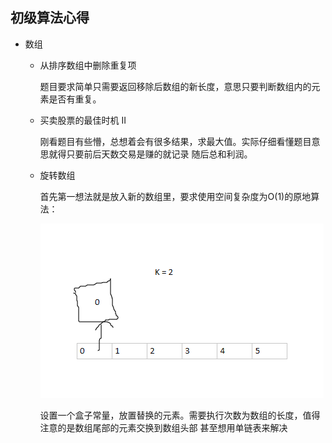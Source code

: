 ## 初级算法心得

+ 数组

  + 从排序数组中删除重复项

    题目要求简单只需要返回移除后数组的新长度，意思只要判断数组内的元素是否有重复。

  + 买卖股票的最佳时机 II

    刚看题目有些懵，总想着会有很多结果，求最大值。实际仔细看懂题目意思就得只要前后天数交易是赚的就记录 随后总和利润。

  + 旋转数组

    首先第一想法就是放入新的数组里，要求使用空间复杂度为O(1)的原地算法：

    ![1551803526516](https://github.com/Darkells/leetcode_learn/blob/master/src/Primary_code/01.png)

    设置一个盒子常量，放置替换的元素。需要执行次数为数组的长度，值得注意的是数组尾部的元素交换到数组头部 甚至想用单链表来解决
